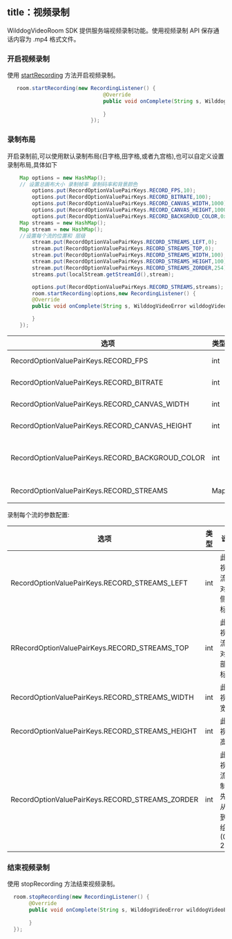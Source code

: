 title：视频录制
---

WilddogVideoRoom SDK 提供服务端视频录制功能。使用视频录制 API 保存通话内容为 .mp4 格式文件。
### 开启视频录制
使用 [startRecording](/conference/Android/api/wilddog-room.html#startRecording-localStream) 方法开启视频录制。

```java
   room.startRecording(new RecordingListener() {
                               @Override
                               public void onComplete(String s, WilddogVideoError wilddogVideoError) {
                       
                               }
                           });
```
### 录制布局

开启录制前,可以使用默认录制布局(日字格,田字格,或者九宫格),也可以自定义设置录制布局,具体如下

```java
    Map options = new HashMap();
    // 设置总画布大小 录制帧率 录制码率和背景颜色
        options.put(RecordOptionValuePairKeys.RECORD_FPS,10);
        options.put(RecordOptionValuePairKeys.RECORD_BITRATE,100);
        options.put(RecordOptionValuePairKeys.RECORD_CANVAS_WIDTH,1000);
        options.put(RecordOptionValuePairKeys.RECORD_CANVAS_HEIGHT,1000);
        options.put(RecordOptionValuePairKeys.RECORD_BACKGROUD_COLOR,0x00ffffff);
    Map streams = new HashMap();
    Map stream = new HashMap();
    //设置每个流的位置和 层级
        stream.put(RecordOptionValuePairKeys.RECORD_STREAMS_LEFT,0);
        stream.put(RecordOptionValuePairKeys.RECORD_STREAMS_TOP,0);
        stream.put(RecordOptionValuePairKeys.RECORD_STREAMS_WIDTH,100);
        stream.put(RecordOptionValuePairKeys.RECORD_STREAMS_HEIGHT,100);
        stream.put(RecordOptionValuePairKeys.RECORD_STREAMS_ZORDER,254);
        streams.put(localStream.getStreamId(),stream);

        options.put(RecordOptionValuePairKeys.RECORD_STREAMS,streams);
        room.startRecording(options,new RecordingListener() {
        @Override
        public void onComplete(String s, WilddogVideoError wilddogVideoError) {

        }
    });
```

|选项                                                | 类型   | 说明                   |示例         |
|---------------------------------------------------|--------|------------------------|------------|
|RecordOptionValuePairKeys.RECORD_FPS               | int    |视频帧率(fps)            |15          |
|RecordOptionValuePairKeys.RECORD_BITRATE           | int    |比特率(bps)              |100         |
|RecordOptionValuePairKeys.RECORD_CANVAS_WIDTH      | int    |视频宽度(<=1920)         |960         |
|RecordOptionValuePairKeys.RECORD_CANVAS_HEIGHT     | int    |视频高度(<=1080)         |640         |
|RecordOptionValuePairKeys.RECORD_BACKGROUD_COLOR   | int    |背景颜色的十六进制码(argb)|0x00ffffff   |
|RecordOptionValuePairKeys.RECORD_STREAMS           | Map    |媒体流布局               |示例         |

录制每个流的参数配置:

|选项                                             | 类型 |说明                                |示例|
|-------------------------------------------------|-----|------------------------------------|---|
|RecordOptionValuePairKeys.RECORD_STREAMS_LEFT    | int |此路视频流相对左侧坐标                 |0  |
|RRecordOptionValuePairKeys.RECORD_STREAMS_TOP    | int |此路视频流相对顶部坐标                 |0  |
|RecordOptionValuePairKeys.RECORD_STREAMS_WIDTH   | int |此路视频宽度                          |100|
|RecordOptionValuePairKeys.RECORD_STREAMS_HEIGHT  | int |此路视频高度                          |150|
|RecordOptionValuePairKeys.RECORD_STREAMS_ZORDER  | int |此路视频流绘制优先级,从小到大绘制(0-255) |8  |


### 结束视频录制

使用 stopRecording 方法结束视频录制。

```java
  room.stopRecording(new RecordingListener() {
       @Override
       public void onComplete(String s, WilddogVideoError wilddogVideoError) {
                
       }
  });
```
